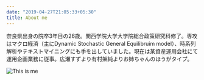 ```yaml
---
date: "2019-04-27T21:05:33+05:30"
title: About me
---
```


奈良県出身の院卒3年目の26歳。関西学院大学大学院総合政策研究科修了。専攻はマクロ経済（主にDynamic Stochastic General Equilibruim model）、時系列解析やテキストマイニングにも手を出していました。現在は某資産運用会社にて運用企画業務に従事。広瀬すずより有村架純よりお姉ちゃんのほうがタイプ。

![This is me](/myblog/about/index_files/about.jpg)

